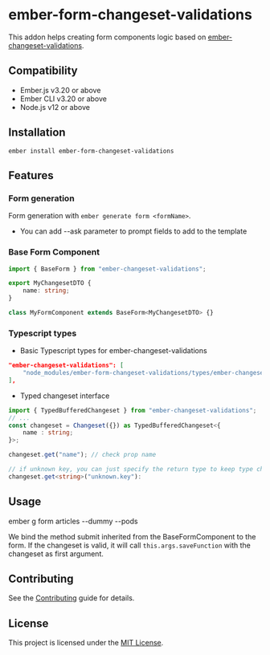ember-form-changeset-validations
==============================================================================

This addon helps creating form components logic based on [ember-changeset-validations](https://github.com/poteto/ember-changeset-validations).


Compatibility
------------------------------------------------------------------------------

* Ember.js v3.20 or above
* Ember CLI v3.20 or above
* Node.js v12 or above


Installation
------------------------------------------------------------------------------

```
ember install ember-form-changeset-validations
```


Features
------------------------------------------------------------------------------

### Form generation
Form generation with `ember generate form <formName>`.
- You can add --ask parameter to prompt fields to add to the template

### Base Form Component

```ts
import { BaseForm } from "ember-changeset-validations";

export MyChangesetDTO {
    name: string;
}

class MyFormComponent extends BaseForm<MyChangesetDTO> {}
```

### Typescript types
- Basic Typescript types for ember-changeset-validations
```json
"ember-changeset-validations": [
    "node_modules/ember-form-changeset-validations/types/ember-changeset-validations"
],
```
- Typed changeset interface
```ts
import { TypedBufferedChangeset } from "ember-changeset-validations";
// ...
const changeset = Changeset({}) as TypedBufferedChangeset<{
    name : string;
}>;

changeset.get("name"); // check prop name

// if unknown key, you can just specify the return type to keep type checking
changeset.get<string>("unknown.key"):
```


Usage
------------------------------------------------------------------------------

ember g form articles --dummy --pods


We bind the method submit inherited from the BaseFormComponent to the form. If the changeset is valid, it will call `this.args.saveFunction` with the changeset as first argument.

Contributing
------------------------------------------------------------------------------

See the [Contributing](CONTRIBUTING.md) guide for details.


License
------------------------------------------------------------------------------

This project is licensed under the [MIT License](LICENSE.md).

